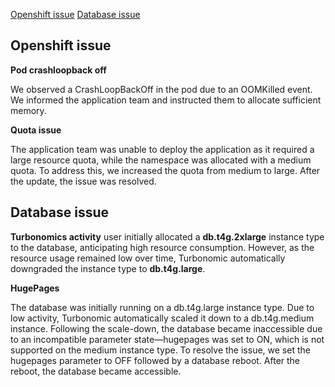 

[Openshift issue](#Openshift-issue)
[Database issue](#Database-issue)

## Openshift issue

**Pod crashloopback off**

We observed a CrashLoopBackOff in the pod due to an OOMKilled event. We informed the application team and instructed them to allocate sufficient memory.

**Quota issue**

The application team was unable to deploy the application as it required a large resource quota, while the namespace was allocated with a medium quota. To address this, we increased the quota from medium to large. After the update, the issue was resolved.

## Database issue

**Turbonomics activity**
user initially allocated a **db.t4g.2xlarge** instance type to the database, anticipating high resource consumption. However, as the resource usage remained low over time, Turbonomic automatically downgraded the instance type to **db.t4g.large**.

**HugePages**

The database was initially running on a db.t4g.large instance type. Due to low activity, Turbonomic automatically scaled it down to a db.t4g.medium instance. Following the scale-down, the database became inaccessible due to an incompatible parameter state—hugepages was set to ON, which is not supported on the medium instance type. To resolve the issue, we set the hugepages parameter to OFF followed by a database reboot. After the reboot, the database became accessible.
